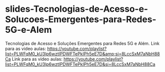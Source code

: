 # slides-Tecnologias-de-Acesso-e-Solucoes-Emergentes-para-Redes-5G-e-Alem
Tecnologias de Acesso e Soluções Emergentes para Redes 5G e Além. Link para as video aulas: https://youtube.com/playlist?list=PLWFqM0_kU3lp6wztlPDWFTePkIPh5eE7D&amp;si=8LccSxM7aNbH88Ca
Link para as video aulas: https://youtube.com/playlist?list=PLWFqM0_kU3lp6wztlPDWFTePkIPh5eE7D&si=8LccSxM7aNbH88Ca
